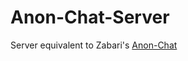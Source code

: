 Anon-Chat-Server
================

Server equivalent to Zabari's [Anon-Chat](https://github.com/Zabari/Anon-Chat)
